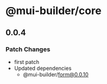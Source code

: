 # @mui-builder/core

## 0.0.4

### Patch Changes

- first patch
- Updated dependencies
  - @mui-builder/form@0.0.10
